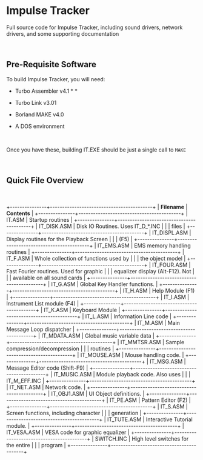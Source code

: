 Impulse Tracker
===============

Full source code for Impulse Tracker, including sound drivers, network drivers,
and some supporting documentation

 

Pre-Requisite Software
----------------------

To build Impulse Tracker, you will need:

-   Turbo Assembler v4.1 * *

-   Turbo Link v3.01

-   Borland MAKE v4.0

-   A DOS environment

 

Once you have these, building IT.EXE should be just a single call to `MAKE`

 

Quick File Overview
-------------------

 

+---------------+------------------------------------------+
| **Filename**  | **Contents**                             |
+---------------+------------------------------------------+
| IT.ASM        | Startup routines                         |
+---------------+------------------------------------------+
| IT\_DISK.ASM  | Disk IO Routines. Uses IT\_D\_\*.INC     |
|               | files                                    |
+---------------+------------------------------------------+
| IT\_DISPL.ASM | Display routines for the Playback Screen |
|               | (F5)                                     |
+---------------+------------------------------------------+
| IT\_EMS.ASM   | EMS memory handling routines             |
+---------------+------------------------------------------+
| IT\_F.ASM     | Whole collection of functions used by    |
|               | the object model                         |
+---------------+------------------------------------------+
| IT\_FOUR.ASM  | Fast Fourier routines. Used for graphic  |
|               | equalizer display (Alt-F12). Not         |
|               | available on all sound cards             |
+---------------+------------------------------------------+
| IT\_G.ASM     | Global Key Handler functions.            |
+---------------+------------------------------------------+
| IT\_H.ASM     | Help Module (F1)                         |
+---------------+------------------------------------------+
| IT\_I.ASM     | Instrument List module (F4)              |
+---------------+------------------------------------------+
| IT\_K.ASM     | Keyboard Module                          |
+---------------+------------------------------------------+
| IT\_L.ASM     | Information Line code                    |
+---------------+------------------------------------------+
| IT\_M.ASM     | Main Message Loop dispatcher             |
+---------------+------------------------------------------+
| IT\_MDATA.ASM | Global music variable data               |
+---------------+------------------------------------------+
| IT\_MMTSR.ASM | Sample compression/decompression         |
|               | routines                                 |
+---------------+------------------------------------------+
| IT\_MOUSE.ASM | Mouse handling code.                     |
+---------------+------------------------------------------+
| IT\_MSG.ASM   | Message Editor code (Shift-F9)           |
+---------------+------------------------------------------+
| IT\_MUSIC.ASM | Module playback code. Also uses          |
|               | IT\_M\_EFF.INC                           |
+---------------+------------------------------------------+
| IT\_NET.ASM   | Network code.                            |
+---------------+------------------------------------------+
| IT\_OBJ1.ASM  | UI Object definitions.                   |
+---------------+------------------------------------------+
| IT\_PE.ASM    | Pattern Editor (F2)                      |
+---------------+------------------------------------------+
| IT\_S.ASM     | Screen functions, including character    |
|               | generation                               |
+---------------+------------------------------------------+
| IT\_TUTE.ASM  | Interactive Tutorial module.             |
+---------------+------------------------------------------+
| IT\_VESA.ASM  | VESA code for graphic equalizer          |
+---------------+------------------------------------------+
| SWITCH.INC    | High level switches for the entire       |
|               | program                                  |
+---------------+------------------------------------------+

 
